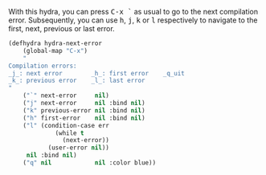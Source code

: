 With this hydra, you can press <kbd>C-x `</kbd> as usual to go to the next compilation error. Subsequently, you can use <kbd>h</kbd>, <kbd>j</kbd>, <kbd>k</kbd> or <kbd>l</kbd> respectively to navigate to the first, next, previous or last error.

```lisp
(defhydra hydra-next-error
    (global-map "C-x")
    "
Compilation errors:
_j_: next error        _h_: first error    _q_uit
_k_: previous error    _l_: last error
"
    ("`" next-error     nil)
    ("j" next-error     nil :bind nil)
    ("k" previous-error nil :bind nil)
    ("h" first-error    nil :bind nil)
    ("l" (condition-case err
             (while t
               (next-error))
           (user-error nil))
     nil :bind nil)
    ("q" nil            nil :color blue))
```